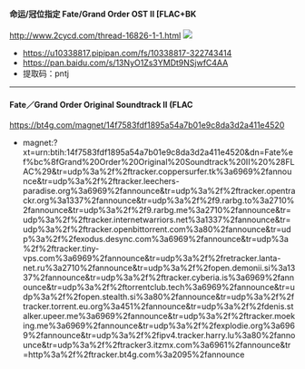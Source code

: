 #### 命运/冠位指定 Fate/Grand Order OST II [FLAC+BK
http://www.2cycd.com/thread-16826-1-1.html
![](https://pic.xiami.net/images/album/img91/820191/46555081517820191.jpg)
- https://u10338817.pipipan.com/fs/10338817-322743414
- https://pan.baidu.com/s/13NyO1Zs3YMDt9NSjwfC4AA
- 提取码：pntj
---
#### Fate／Grand Order Original Soundtrack II (FLAC
https://bt4g.com/magnet/14f7583fdf1895a54a7b01e9c8da3d2a411e4520
- magnet:?xt=urn:btih:14f7583fdf1895a54a7b01e9c8da3d2a411e4520&dn=Fate%ef%bc%8fGrand%20Order%20Original%20Soundtrack%20II%20%28FLAC%29&tr=udp%3a%2f%2ftracker.coppersurfer.tk%3a6969%2fannounce&tr=udp%3a%2f%2ftracker.leechers-paradise.org%3a6969%2fannounce&tr=udp%3a%2f%2ftracker.opentrackr.org%3a1337%2fannounce&tr=udp%3a%2f%2f9.rarbg.to%3a2710%2fannounce&tr=udp%3a%2f%2f9.rarbg.me%3a2710%2fannounce&tr=udp%3a%2f%2ftracker.internetwarriors.net%3a1337%2fannounce&tr=udp%3a%2f%2ftracker.openbittorrent.com%3a80%2fannounce&tr=udp%3a%2f%2fexodus.desync.com%3a6969%2fannounce&tr=udp%3a%2f%2ftracker.tiny-vps.com%3a6969%2fannounce&tr=udp%3a%2f%2fretracker.lanta-net.ru%3a2710%2fannounce&tr=udp%3a%2f%2fopen.demonii.si%3a1337%2fannounce&tr=udp%3a%2f%2ftracker.cyberia.is%3a6969%2fannounce&tr=udp%3a%2f%2ftorrentclub.tech%3a6969%2fannounce&tr=udp%3a%2f%2fopen.stealth.si%3a80%2fannounce&tr=udp%3a%2f%2ftracker.torrent.eu.org%3a451%2fannounce&tr=udp%3a%2f%2fdenis.stalker.upeer.me%3a6969%2fannounce&tr=udp%3a%2f%2ftracker.moeking.me%3a6969%2fannounce&tr=udp%3a%2f%2fexplodie.org%3a6969%2fannounce&tr=udp%3a%2f%2fipv4.tracker.harry.lu%3a80%2fannounce&tr=udp%3a%2f%2ftracker3.itzmx.com%3a6961%2fannounce&tr=http%3a%2f%2ftracker.bt4g.com%3a2095%2fannounce
